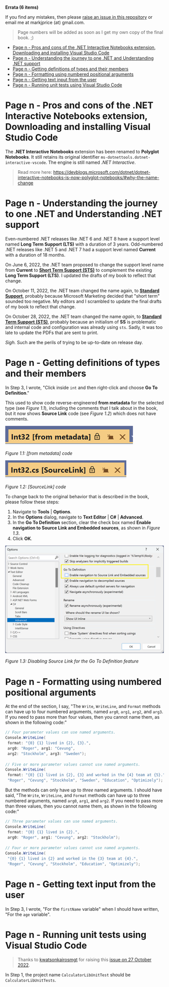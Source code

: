 **Errata (6 items)**

If you find any mistakes, then please [raise an issue in this repository](https://github.com/markjprice/cs11dotnet7/issues) or email me at markjprice (at) gmail.com.

> Page numbers will be added as soon as I get my own copy of the final book. ;)

- [Page n - Pros and cons of the .NET Interactive Notebooks extension, Downloading and installing Visual Studio Code](#page-n---pros-and-cons-of-the-net-interactive-notebooks-extension-downloading-and-installing-visual-studio-code)
- [Page n - Understanding the journey to one .NET and Understanding .NET support](#page-n---understanding-the-journey-to-one-net-and-understanding-net-support)
- [Page n - Getting definitions of types and their members](#page-n---getting-definitions-of-types-and-their-members)
- [Page n - Formatting using numbered positional arguments](#page-n---formatting-using-numbered-positional-arguments)
- [Page n - Getting text input from the user](#page-n---getting-text-input-from-the-user)
- [Page n - Running unit tests using Visual Studio Code](#page-n---running-unit-tests-using-visual-studio-code)

# Page n - Pros and cons of the .NET Interactive Notebooks extension, Downloading and installing Visual Studio Code

The **.NET Interactive Notebooks** extension has been renamed to **Polyglot Notebooks**. It still retains its original identifier `ms-dotnettools.dotnet-interactive-vscode`. The engine is still named *.NET Interactive*.

> Read more here: https://devblogs.microsoft.com/dotnet/dotnet-interactive-notebooks-is-now-polyglot-notebooks/#why-the-name-change

# Page n - Understanding the journey to one .NET and Understanding .NET support

Even-numbered .NET releases like .NET 6 and .NET 8 have a support level named **Long Term Support (LTS)** with a duration of 3 years. Odd-numbered .NET releases like .NET 5 and .NET 7 had a support level named **Current** with a duration of 18 months. 

On June 6, 2022, the .NET team proposed to change the support level name from **Current** to [**Short Term Support (STS)**](https://github.com/dotnet/announcements/issues/223) to complement the existing **Long Term Support (LTS)**. I updated the drafts of my book to reflect that change.

On October 11, 2022, the .NET team changed the name again, to [**Standard Support**](https://devblogs.microsoft.com/dotnet/announcing-dotnet-7-rc-2/#support), probably because Microsoft Marketing decided that "short term" sounded too negative. My editors and I scrambled to update the final drafts of my book to reflect that change.

On October 28, 2022, the .NET team changed the name *again*, to [**Standard Term Support (STS)**](https://twitter.com/mairacw/status/1585789100879069185), probably because an initialism of **SS** is problematic and internal code and configuration was already using `sts`. Sadly, it was too late to update the PDFs that are sent to print.

*Sigh.* Such are the perils of trying to be up-to-date on release day.

# Page n - Getting definitions of types and their members

In Step 3, I wrote, "Click inside `int` and then right-click and choose **Go To Definition**." 

This used to show code reverse-engineered **from metadata** for the selected type (see *Figure 1.1*), including the comments that I talk about in the book, but it now shows **Source Link** code (see *Figure 1.2*) which does not have comments.

![from metadata code](images/B18856_01_01.png)

*Figure 1.1: [from metadata] code*

![SourceLink code](images/B18856_01_02.png)

*Figure 1.2: [SourceLink] code*

To change back to the original behavior that is described in the book, please follow these steps:

1. Navigate to **Tools** | **Options**.
2. In the **Options** dialog, navigate to **Text Editor** | **C#** | **Advanced**.
3. In the **Go To Definition** section, clear the check box named **Enable navigation to Source Link and Embedded sources**, as shown in *Figure 1.3*.
4. Click **OK**.

![Disabling Source Link for the Go To Definition feature](images/B18856_01_03.png)

*Figure 1.3: Disabling Source Link for the Go To Definition feature*

# Page n - Formatting using numbered positional arguments

At the end of the section, I say, "The `Write`, `WriteLine`, and `Format` methods can have up to four numbered arguments, named `arg0`, 
`arg1`, `arg2`, and `arg3`. If you need to pass more than four values, then you cannot name them, as shown in the following code:"

```cs
// Four parameter values can use named arguments.
Console.WriteLine(
 format: "{0} {1} lived in {2}, {3}.", 
 arg0: "Roger", arg1: "Cevung", 
 arg2: "Stockholm", arg3: "Sweden");

// Five or more parameter values cannot use named arguments.
Console.WriteLine(
 format: "{0} {1} lived in {2}, {3} and worked in the {4} team at {5}.", 
 "Roger", "Cevung", "Stockholm", "Sweden", "Education", "Optimizely");
```

But the methods can only have up to *three* named arguments. I should have said, "The `Write`, `WriteLine`, and `Format` methods can have up to three numbered arguments, named `arg0`, `arg1`, and `arg2`. If you need to pass more than three values, then you cannot name them, as shown in the following code:"

```cs
// Three parameter values can use named arguments.
Console.WriteLine(
 format: "{0} {1} lived in {2}.", 
 arg0: "Roger", arg1: "Cevung", arg2: "Stockholm");

// Four or more parameter values cannot use named arguments.
Console.WriteLine(
 "{0} {1} lived in {2} and worked in the {3} team at {4}.", 
 "Roger", "Cevung", "Stockholm", "Education", "Optimizely");
```

# Page n - Getting text input from the user

In Step 3, I wrote, "For the `firstName` variable" when I should have written, "For the `age` variable".

# Page n - Running unit tests using Visual Studio Code

> Thanks to [kwatsonkairosmgt](https://github.com/kwatsonkairosmgt) for raising this [issue on 27 October 2022](https://github.com/markjprice/cs10dotnet6/issues/106).

In Step 1, the project name `CalculatorLibUnitTest` should be `CalculatorLibUnitTests`.
